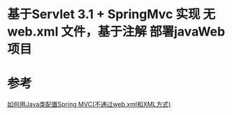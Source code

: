 # 基于Servlet 3.1 + SpringMvc 实现 无 web.xml 文件，基于注解 部署javaWeb 项目

# 参考
[如何用Java类配置Spring MVC(不通过web.xml和XML方式)](https://www.cnblogs.com/chry/p/6239510.html)
